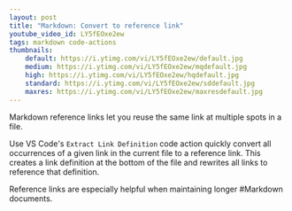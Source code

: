```yaml
---
layout: post
title: "Markdown: Convert to reference link"
youtube_video_id: LY5fEOxe2ew
tags: markdown code-actions 
thumbnails:
    default: https://i.ytimg.com/vi/LY5fEOxe2ew/default.jpg
    medium: https://i.ytimg.com/vi/LY5fEOxe2ew/mqdefault.jpg
    high: https://i.ytimg.com/vi/LY5fEOxe2ew/hqdefault.jpg
    standard: https://i.ytimg.com/vi/LY5fEOxe2ew/sddefault.jpg
    maxres: https://i.ytimg.com/vi/LY5fEOxe2ew/maxresdefault.jpg
---
```


Markdown reference links let you reuse the same link at multiple spots in a file.

Use VS Code's `Extract Link Definition` code action quickly convert all occurrences of a given link in the current file to a reference link. This creates a link definition at the bottom of the file and rewrites all links to reference that definition.

Reference links are especially helpful when maintaining longer #Markdown documents.
